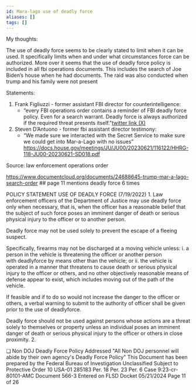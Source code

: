 ```yaml
---
id: Mara-lago use of deadly force
aliases: []
tags: []
---
```



My thoughts: 

The use of deadly force seems to be clearly stated to limit when it can be used. It
specifically limits when and under what circumstances force can be authorized. More
over it seems that the use of deadly force policy is included in all fbi operations
documents. This includes the search of Joe Biden’s house when he had documents. The
raid was also conducted when trump and his family were not present

Statements: 
1. Frank Figliuzzi - former assistant FBI director for counterintelligence:
     -  “every FBI operations order contains a reminder of FBI deadly force policy.
        Even for a search warrant. Deadly force is always authorized if the required
        threat presents itself.”[twitter link
        (X)](https://x.com/FrankFigliuzzi1/status/1793052687900049735) 
 2. Steven D’Antuono - former fbi assistant director testimony: 
     - “We made sure we interacted with the Secret Service to make sure we could get
       into Mar-a-Lago with no issues”
       https://docs.house.gov/meetings/JU/JU00/20230621/116122/HHRG-118-JU00-20230621-SD018.pdf

Source: law enforcement operations order

https://www.documentcloud.org/documents/24688645-trump-mar-a-lago-search-order ##
page 11 mentions deadly force 6 times

POLICY STATEMENT USE OF DEADLY FORCE (7/19/2022) 1. Law enforcement officers of the
Department of Justice may use deadly force only when necessary, that is, when the
officer has a reasonable belief that the subject of such force poses an imminent
danger of death or serious physical injury to the officer or to another person. 

Deadly force may not be used solely to prevent the escape of a fleeing suspect. 

Specifically, firearms may not be discharged at a moving vehicle unless: i. a person
in the vehicle is threatening the officer or another person with deadlyforce by means
other than the vehicle; or ii. the vehicle is operated in a manner that threatens to
cause death or serious physical injury to the officer or others, and no other
objectively reasonable means of defense appear to exist, which includes moving out of
the path of the vehicle. 

If feasible and if to do so would not increase the danger to the officer or others, a
verbal warning to submit to the authority of officer shall be given prior to the use
of deadlyforce. 

Deadly force should not be used against persons whose actions are a threat solely to
themselves or property unless an individual poses an imminent danger of death or
serious physical injury to the officer or others in close proximity. 2. 

❑ Non DOJ Deadly Force Policy Addressed "All Non DOJ personnel will abide by their
own agency's Deadly Force Policy" This Document has been prepared by the Federal
Bureau of Investigation Unclassified Subject to Protective Order 10 USA-01 285183
Per. 18 Per. 23 Per. 6 Case 9:23-cr-80101-AMC Document 566-3 Entered on FLSD Docket
05/21/2024 Page 11 of 26
